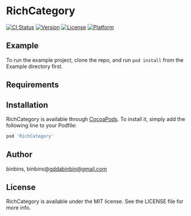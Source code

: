 # RichCategory

[![CI Status](https://img.shields.io/travis/binbins/RichCategory.svg?style=flat)](https://travis-ci.org/binbins/RichCategory)
[![Version](https://img.shields.io/cocoapods/v/RichCategory.svg?style=flat)](https://cocoapods.org/pods/RichCategory)
[![License](https://img.shields.io/cocoapods/l/RichCategory.svg?style=flat)](https://cocoapods.org/pods/RichCategory)
[![Platform](https://img.shields.io/cocoapods/p/RichCategory.svg?style=flat)](https://cocoapods.org/pods/RichCategory)

## Example

To run the example project, clone the repo, and run `pod install` from the Example directory first.

## Requirements

## Installation

RichCategory is available through [CocoaPods](https://cocoapods.org). To install
it, simply add the following line to your Podfile:

```ruby
pod 'RichCategory'
```

## Author

binbins, binbins@gddabinbin@gmail.com

## License

RichCategory is available under the MIT license. See the LICENSE file for more info.

